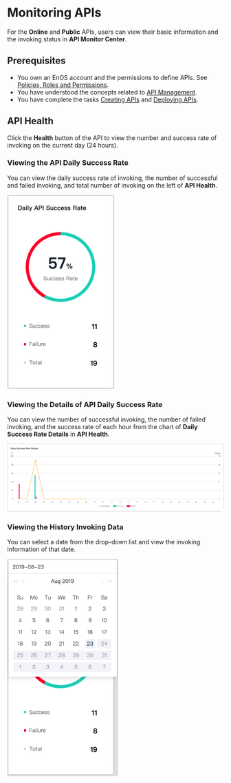 # Monitoring APIs

For the **Online** and **Public** APIs, users can view their basic information and the invoking status in **API Monitor Center**.


## Prerequisites
- You own an EnOS account and the permissions to define APIs. See [Policies, Roles and Permissions](/docs/iam/en/latest/access_policy).
- You have understood the concepts related to [API Management](api_management_concepts).
- You have complete the tasks [Creating APIs](creating_api) and [Deploying APIs](deploying_api).

## API Health

Click the **Health** button of the API to view the number and success rate of invoking on the current day (24 hours).

### Viewing the API Daily Success Rate

You can view the daily success rate of invoking, the  number of successful and failed invoking, and total number of invoking on the left of **API Health**.

![](media/dailyrate.png)



### Viewing the Details of API Daily Success Rate  

You can view the number of successful invoking, the number of failed invoking, and the success rate of each hour from the chart of **Daily Success Rate Details** in **API Health**.

![](media/daydetails.png)


### Viewing the History Invoking Data

You can select a date from the drop-down list and view the invoking information of that date.

![](media/selectday.png)


<!--end-->

